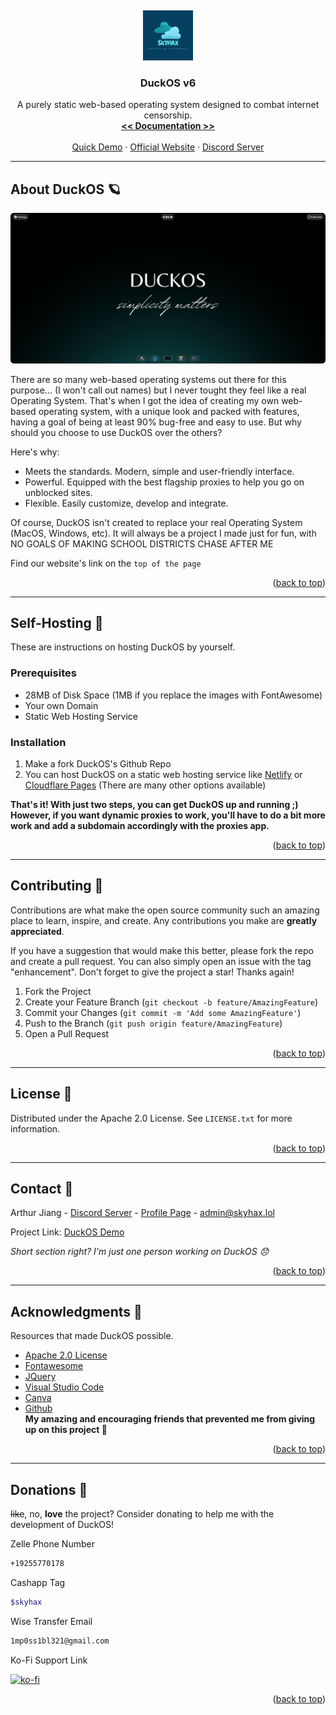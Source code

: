 
<a name="readme-top"></a>
<br />
<div align="center">
  <a href="https://github.com/othneildrew/Best-README-Template">
    <img src="media/logo.gif" alt="Logo" width="80" height="80">
  </a>

  <h3 align="center">DuckOS v6</h3>

  <p align="center">
    A purely static web-based operating system designed to combat internet censorship.
    <br />
    <a href="https://github.com/GikitSRC/DuckOS/wiki"><strong><< Documentation >></strong></a>
    <br />
    <br />
    <a href="https://skyhax.xyz/directories/duckos.html">Quick Demo</a>
    ·
    <a href="https://skyhax.xyz">Official Website</a>
    ·
    <a href="https://discord.gg/MxRvwQjrAa">Discord Server</a>
  </p>
</div>

---

<!-- ABOUT THE PROJECT -->
## About DuckOS 🪐

![Screenshot of DuckOS](media/showcase.png)

There are so many web-based operating systems out there for this purpose... (I won't call out names) but I never tought they feel like a real Operating System. That's when I got the idea of creating my own web-based operating system, with a unique look and packed with features, having a goal of being at least 90% bug-free and easy to use. But why should you choose to use DuckOS over the others?

Here's why:
* Meets the standards. Modern, simple and user-friendly interface.
* Powerful. Equipped with the best flagship proxies to help you go on unblocked sites.
* Flexible. Easily customize, develop and integrate.

Of course, DuckOS isn't created to replace your real Operating System (MacOS, Windows, etc). It will always be a project I made just for fun, with NO GOALS OF MAKING SCHOOL DISTRICTS CHASE AFTER ME

Find our website's link on the `top of the page`

<p align="right">(<a href="#readme-top">back to top</a>)</p>

---

<!-- GETTING STARTED -->
## Self-Hosting 💾
These are instructions on hosting DuckOS by yourself.

### Prerequisites

* 28MB of Disk Space (1MB if you replace the images with FontAwesome)
* Your own Domain
* Static Web Hosting Service

### Installation


1. Make a fork DuckOS's Github Repo
2. You can host DuckOS on a static web hosting service like [Netlify](https://www.netlify.com/) or [Cloudflare Pages](https://pages.cloudflare.com/) (There are many other options available) <br>

**That's it! With just two steps, you can get DuckOS up and running ;) However, if you want dynamic proxies to work, you'll have to do a bit more work and add a subdomain accordingly with the proxies app.**


<p align="right">(<a href="#readme-top">back to top</a>)</p>


---

<!-- CONTRIBUTING -->
## Contributing 🦮

Contributions are what make the open source community such an amazing place to learn, inspire, and create. Any contributions you make are **greatly appreciated**.

If you have a suggestion that would make this better, please fork the repo and create a pull request. You can also simply open an issue with the tag "enhancement".
Don't forget to give the project a star! Thanks again!

1. Fork the Project
2. Create your Feature Branch (`git checkout -b feature/AmazingFeature`)
3. Commit your Changes (`git commit -m 'Add some AmazingFeature'`)
4. Push to the Branch (`git push origin feature/AmazingFeature`)
5. Open a Pull Request

<p align="right">(<a href="#readme-top">back to top</a>)</p>

---

<!-- LICENSE -->
## License 📝

Distributed under the Apache 2.0 License. See `LICENSE.txt` for more information.

<p align="right">(<a href="#readme-top">back to top</a>)</p>

---

<!-- CONTACT -->
## Contact 📱

Arthur Jiang - [Discord Server](https://discord.gg/MxRvwQjrAa) - [Profile Page](https://arthur-can.design/) - admin@skyhax.lol

Project Link: [DuckOS Demo](https://skyhax.xyz/directories/duckos)

_Short section right? I'm just one person working on DuckOS 😞_

<p align="right">(<a href="#readme-top">back to top</a>)</p>

---

<!-- ACKNOWLEDGMENTS -->
## Acknowledgments 🤭

Resources that made DuckOS possible.

* [Apache 2.0 License](license.txt)
* [Fontawesome](https://fontawesome.com/)
* [JQuery](https://jquery.com/)
* [Visual Studio Code](https://code.visualstudio.com/)
* [Canva](https://www.canva.com/)
* [Github](https://github.com)
  <br>
**My amazing and encouraging friends that prevented me from giving up on this project 💖**

<p align="right">(<a href="#readme-top">back to top</a>)</p>

---

<!-- DONATIONS -->
## Donations 💸

~~like~~, no, **love** the project? Consider donating to help me with the development of DuckOS!

Zelle Phone Number
```bash
+19255770178
```

Cashapp Tag
```bash
$skyhax
```

Wise Transfer Email
```bash
1mp0ss1bl321@gmail.com
```

Ko-Fi Support Link

[![ko-fi](https://ko-fi.com/img/githubbutton_sm.svg)](https://ko-fi.com/X8X5JDVA1)



<p align="right">(<a href="#readme-top">back to top</a>)</p>




